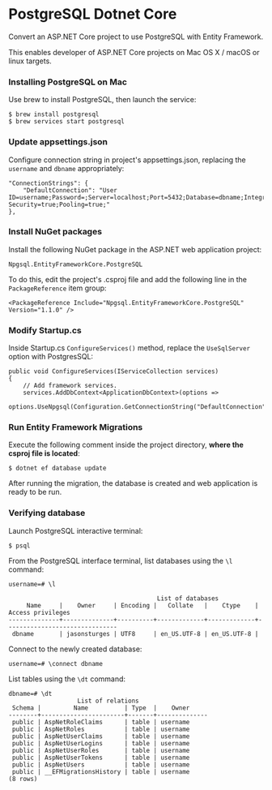 # PostgreSQL Dotnet Core

Convert an ASP.NET Core project to use PostgreSQL with Entity Framework.

This enables developer of ASP.NET Core projects on Mac OS X / macOS or linux targets.


### Installing PostgreSQL on Mac

Use brew to install PostgreSQL, then launch the service:

    $ brew install postgresql
    $ brew services start postgresql


### Update appsettings.json

Configure connection string in project's appsettings.json, replacing the `username` and `dbname` appropriately:

    "ConnectionStrings": {
        "DefaultConnection": "User ID=username;Password=;Server=localhost;Port=5432;Database=dbname;Integrated Security=true;Pooling=true;"
    },


### Install NuGet packages

Install the following NuGet package in the ASP.NET web application project:

    Npgsql.EntityFrameworkCore.PostgreSQL

To do this, edit the project's .csproj file and add the following line in the `PackageReference` item group:

    <PackageReference Include="Npgsql.EntityFrameworkCore.PostgreSQL" Version="1.1.0" />


### Modify Startup.cs

Inside Startup.cs `ConfigureServices()` method, replace the `UseSqlServer` option with PostgresSQL:

    public void ConfigureServices(IServiceCollection services)
    {
        // Add framework services.
        services.AddDbContext<ApplicationDbContext>(options =>
            options.UseNpgsql(Configuration.GetConnectionString("DefaultConnection")));
    

### Run Entity Framework Migrations

Execute the following comment inside the project directory, **where the csproj file is located**:

    $ dotnet ef database update

After running the migration, the database is created and web application is ready to be run.


### Verifying database

Launch PostgreSQL interactive terminal:

    $ psql

From the PostgreSQL interface terminal, list databases using the `\l` command:

    username=# \l

                                             List of databases
         Name     |    Owner     | Encoding |   Collate   |    Ctype    |       Access privileges       
    --------------+--------------+----------+-------------+-------------+-------------------------------
     dbname       | jasonsturges | UTF8     | en_US.UTF-8 | en_US.UTF-8 | 
     

Connect to the newly created database:

    username=# \connect dbname


List tables using the `\dt` command:

    dbname=# \dt
                       List of relations
     Schema |         Name          | Type  |    Owner     
    --------+-----------------------+-------+--------------
     public | AspNetRoleClaims      | table | username
     public | AspNetRoles           | table | username
     public | AspNetUserClaims      | table | username
     public | AspNetUserLogins      | table | username
     public | AspNetUserRoles       | table | username
     public | AspNetUserTokens      | table | username
     public | AspNetUsers           | table | username
     public | __EFMigrationsHistory | table | username
    (8 rows)
   
